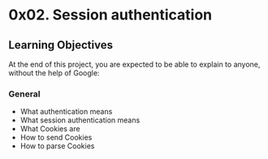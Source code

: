 # 0x02. Session authentication

## Learning Objectives
At the end of this project, you are expected to be able to explain to anyone, without the help of Google:

### General
* What authentication means
* What session authentication means
* What Cookies are
* How to send Cookies
* How to parse Cookies